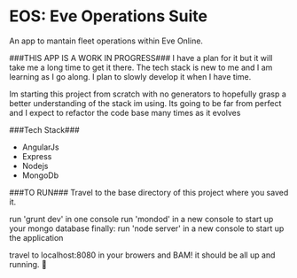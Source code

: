 # EOS: Eve Operations Suite

An app to mantain fleet operations within Eve Online.


###THIS APP IS A WORK IN PROGRESS###
I have a plan for it but it will take me a long time to get it there. The tech stack is new to me and I am learning as I go along. I plan to slowly develop it when I have time. 


Im starting this project from scratch with no generators to hopefully grasp a better understanding of the stack im using. Its going to be far from perfect and I expect to refactor the code base many times as it evolves

###Tech Stack###
- AngularJs
- Express
- Nodejs
- MongoDb

###TO RUN###
Travel to the base directory of this project where you saved it.

run 'grunt dev' in one console
run 'mondod'  in a new console to start up your mongo database
finally: run 'node server' in a new console to start up the application

travel to localhost:8080 in your browers and BAM! it should be all up and running. :metal:



